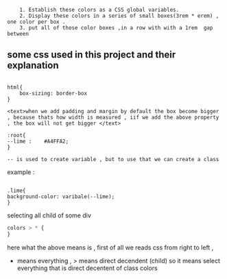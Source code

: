 ```text
    1. Establish these colors as a CSS global variables.
    2. Display these colors in a series of small boxes(3rem * erem) , one color per box .
    3. put all of those color boxes ,in a row with with a 1rem  gap between
```
## some css used in this project and their explanation 

```

html{
    box-sizing: border-box
}
```

    <text>when we add padding and margin by default the box become bigger , because thats how width is measured , iif we add the above property , the box will not get bigger </text>

```
:root{
--lime :	#A4FFA2;
}
```

`-- is used to create variable , but to use that we can create a class `

example :

```

.lime{
background-color: varibale(--lime);
}

```

selecting all child of some div

```css
colors > * {
}
```

here what the above means is , first of all we reads css from right to left ,

- means everything , > means direct decendent (child)
  so it means select everything that is direct decentent of class colors
